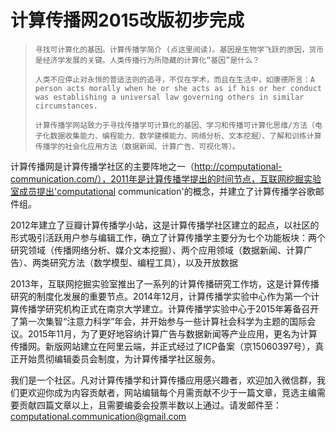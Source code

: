 

# 计算传播网2015改版初步完成

>
>     寻找可计算化的基因。计算传播学简介 (点这里阅读)。基因是生物学飞跃的原因，货币是经济学发展的关键。人类传播行为所隐藏的计算化“基因”是什么？
>     
>     人类不应停止对永恒的普适法则的追寻，不仅在学术，而且在生活中，如康德所言：A person acts morally when he or she acts as if his or her conduct was establishing a universal law governing others in similar circumstances.
>     
>     计算传播学网站致力于寻找传播学可计算化的基因、学习和传播可计算化思维/方法（电子化数据收集能力、编程能力、数学建模能力、网络分析、文本挖掘）、了解和训练计算传播学的社会化应用方法（数据新闻、计算广告、可视化等）。   
>     

计算传播网是计算传播学社区的主要阵地之一（http://computational-communication.com/），2011年是计算传播学提出的时间节点，互联网挖掘实验室成员提出'computational communication'的概念，并建立了计算传播学谷歌邮件组。

2012年建立了豆瓣计算传播学小站，这是计算传播学社区建立的起点，以社区的形式吸引活跃用户参与编辑工作，确立了计算传播学主要分为七个功能板块：两个研究领域（传播网络分析、媒介文本挖掘）、两个应用领域（数据新闻、计算广告）、两类研究方法（数学模型、编程工具），以及开放数据

2013年，互联网挖掘实验室推出了一系列的计算传播研究工作坊，这是计算传播研究的制度化发展的重要节点。2014年12月，计算传播学实验中心作为第一个计算传播学研究机构正式在南京大学建立。计算传播学实验中心于2015年筹备召开了第一次集智“注意力科学”年会，并开始参与一些计算社会科学为主题的国际会议。2015年11月，为了更好地容纳计算广告与数据新闻等产业应用，更名为计算传播网。新版网站建立在阿里云端，并正式经过了ICP备案（京15060397号），真正开始贯彻编辑委员会制度，为计算传播学社区服务。

我们是一个社区。凡对计算传播学和计算传播应用感兴趣者，欢迎加入微信群，我们更欢迎你成为内容贡献者，网站编辑每个月需贡献不少于一篇文章，竞选主编需要贡献四篇文章以上，且需要编委会投票半数以上通过。请发邮件至：computational.communication@gmail.com

